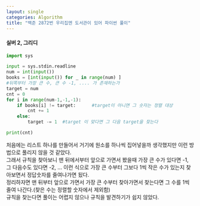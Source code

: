 ```yaml
---
layout: single
categories: Algorithm
title: "백준 2872번 우리집엔 도서관이 있어 파이썬 풀이"
---
```

#### 실버 2, 그리디

```py
import sys

input = sys.stdin.readline
num = int(input())
books = [int(input()) for _ in range(num) ]
#뒤쪽부터 가장 큰 수, 큰 수 -1, .... 가 존재하는가
target = num
cnt = 0
for i in range(num-1,-1,-1):    
    if books[i] != target:      #target이 아니면 그 숫자는 정렬 대상
        cnt += 1
    else:
        target -= 1  #target 이 맞다면 그 다음 target을 찾는다

print(cnt)
```

처음에는 리스트 하나를 만들어서 거기에 원소를 하나씩 집어넣을까 생각했지만 이런 방법으로 풀리지 않을 것 같았다.<br>
그래서 규칙을 찾아보니 맨 뒤에서부터 앞으로 가면서 봤을때 가장 큰 수가 있다면 -1, 그 다음수도 있다면 -2, ... 이런 식으로
가장 큰 수부터 그보다 1씩 작은 수가 있는지 찾아보면서 정답숫자를 줄여나가면 됬다.<br>
정리하자면 맨 뒤부터 앞으로 가면서 가장 큰 수부터 찾아가면서 찾는다면 그 수를 1씩 줄여 나간다.(찾은 수는 정렬할 숫자에서 제외함)<br>
규칙을 찾는다면 풀이는 어렵지 않으나 규칙을 발견하기가 쉽지 않았다. <br>
